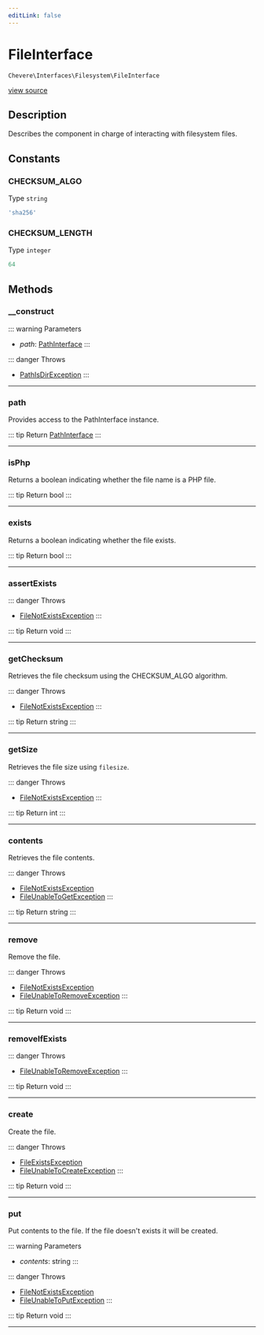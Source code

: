 ```yaml
---
editLink: false
---
```


# FileInterface

`Chevere\Interfaces\Filesystem\FileInterface`

[view source](https://github.com/chevere/chevere/blob/main/src/Chevere/Interfaces/Filesystem/FileInterface.php)

## Description

Describes the component in charge of interacting with filesystem files.

## Constants

### CHECKSUM_ALGO

Type `string`

```php
'sha256'
```

### CHECKSUM_LENGTH

Type `integer`

```php
64
```

## Methods

### __construct

::: warning Parameters
- *path*: [PathInterface](./PathInterface.md)
:::

::: danger Throws
- [PathIsDirException](../../Exceptions/Filesystem/PathIsDirException.md) 
:::

---

### path

Provides access to the PathInterface instance.

::: tip Return
[PathInterface](./PathInterface.md)
:::

---

### isPhp

Returns a boolean indicating whether the file name is a PHP file.

::: tip Return
bool
:::

---

### exists

Returns a boolean indicating whether the file exists.

::: tip Return
bool
:::

---

### assertExists

::: danger Throws
- [FileNotExistsException](../../Exceptions/Filesystem/FileNotExistsException.md) 
:::

::: tip Return
void
:::

---

### getChecksum

Retrieves the file checksum using the CHECKSUM_ALGO algorithm.

::: danger Throws
- [FileNotExistsException](../../Exceptions/Filesystem/FileNotExistsException.md) 
:::

::: tip Return
string
:::

---

### getSize

Retrieves the file size using `filesize`.

::: danger Throws
- [FileNotExistsException](../../Exceptions/Filesystem/FileNotExistsException.md) 
:::

::: tip Return
int
:::

---

### contents

Retrieves the file contents.

::: danger Throws
- [FileNotExistsException](../../Exceptions/Filesystem/FileNotExistsException.md) 
- [FileUnableToGetException](../../Exceptions/Filesystem/FileUnableToGetException.md) 
:::

::: tip Return
string
:::

---

### remove

Remove the file.

::: danger Throws
- [FileNotExistsException](../../Exceptions/Filesystem/FileNotExistsException.md) 
- [FileUnableToRemoveException](../../Exceptions/Filesystem/FileUnableToRemoveException.md) 
:::

::: tip Return
void
:::

---

### removeIfExists

::: danger Throws
- [FileUnableToRemoveException](../../Exceptions/Filesystem/FileUnableToRemoveException.md) 
:::

::: tip Return
void
:::

---

### create

Create the file.

::: danger Throws
- [FileExistsException](../../Exceptions/Filesystem/FileExistsException.md) 
- [FileUnableToCreateException](../../Exceptions/Filesystem/FileUnableToCreateException.md) 
:::

::: tip Return
void
:::

---

### put

Put contents to the file. If the file doesn't exists it will be created.

::: warning Parameters
- *contents*: string
:::

::: danger Throws
- [FileNotExistsException](../../Exceptions/Filesystem/FileNotExistsException.md) 
- [FileUnableToPutException](../../Exceptions/Filesystem/FileUnableToPutException.md) 
:::

::: tip Return
void
:::

---
